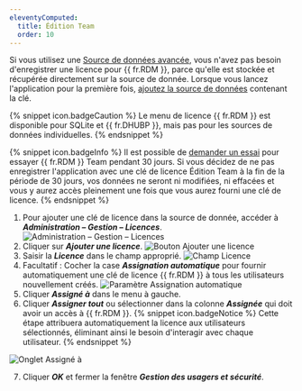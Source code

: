 ```yaml
---
eleventyComputed:
  title: Édition Team
  order: 10
---
```

Si vous utilisez une [Source de données avancée](/fr/rdm/windows/data-sources/data-sources-types/advanced-data-sources/), vous n'avez pas besoin d'enregistrer une licence pour {{ fr.RDM }}, parce qu'elle est stockée et récupérée directement sur la source de donnée. Lorsque vous lancez l'application pour la première fois, [ajoutez la source de données](/fr/rdm/windows/data-sources/create-new-data-source/) contenant la clé.

{% snippet icon.badgeCaution %}
Le menu de licence {{ fr.RDM }} est disponible pour SQLite et {{ fr.DHUBP }}, mais pas pour les sources de données individuelles.
{% endsnippet %}

{% snippet icon.badgeInfo %}
Il est possible de [demander un essai](/fr/rdm/windows/installation/client/registration/trial-request/) pour essayer {{ fr.RDM }} Team pendant 30 jours. Si vous décidez de ne pas enregistrer l'application avec une clé de licence Édition Team à la fin de la période de 30 jours, vos données ne seront ni modifiées, ni effacées et vous y aurez accès pleinement une fois que vous aurez fourni une clé de licence.
{% endsnippet %}


1. Pour ajouter une clé de licence dans la source de donnée, accéder à ***Administration – Gestion – Licences***.
![Administration – Gestion – Licences](https://cdnweb.devolutions.net/docs/fr/rdm/windows/clip3417.png)
1. Cliquer sur ***Ajouter une licence***.
![Bouton Ajouter une licence](https://cdnweb.devolutions.net/docs/fr/rdm/windows/RdmWin4118.png)
1. Saisir la ***Licence*** dans le champ approprié.
![Champ Licence](https://cdnweb.devolutions.net/docs/fr/rdm/windows/RDMWin0000.png)
1. Facultatif : Cocher la case ***Assignation automatique*** pour fournir automatiquement une clé de licence {{ fr.RDM }} à tous les utilisateurs nouvellement créés.
![Paramètre Assignation automatique](https://cdnweb.devolutions.net/docs/fr/rdm/windows/RdmWin4117.png)
1. Cliquer ***Assigné à*** dans le menu à gauche.
1. Cliquer ***Assigner tout*** ou sélectionner dans la colonne ***Assignée*** qui doit avoir un accès à {{ fr.RDM }}.
{% snippet icon.badgeNotice %}
Cette étape attribuera automatiquement la licence aux utilisateurs sélectionnés, éliminant ainsi le besoin d'interagir avec chaque utilisateur.
{% endsnippet %}

![Onglet Assigné à](https://cdnweb.devolutions.net/docs/fr/rdm/windows/RdmWin4119.png)

7. Cliquer ***OK*** et fermer la fenêtre ***Gestion des usagers et sécurité***.
